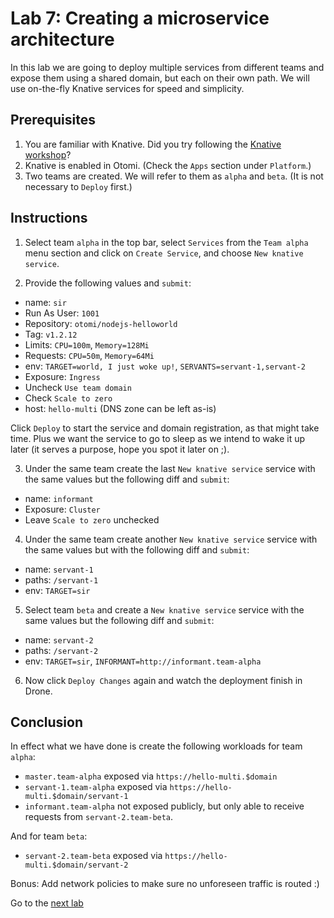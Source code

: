 # Lab 7: Creating a microservice architecture

In this lab we are going to deploy multiple services from different teams and expose them using a shared domain, but each on their own path. We will use on-the-fly Knative services for speed and simplicity.

## Prerequisites

1. You are familiar with Knative. Did you try following the [Knative workshop](../04-knative/README.md)?
2. Knative is enabled in Otomi. (Check the `Apps` section under `Platform`.)
3. Two teams are created. We will refer to them as `alpha` and `beta`. (It is not necessary to `Deploy` first.)

## Instructions

1. Select team `alpha` in the top bar, select `Services` from the `Team alpha` menu section and click on `Create Service`, and choose `New knative service`.

2. Provide the following values and `submit`:

- name: `sir`
- Run As User: `1001`
- Repository: `otomi/nodejs-helloworld`
- Tag: `v1.2.12`
- Limits: `CPU=100m`, `Memory=128Mi`
- Requests: `CPU=50m`, `Memory=64Mi`
- env: `TARGET=world, I just woke up!`, `SERVANTS=servant-1,servant-2`
- Exposure: `Ingress`
- Uncheck `Use team domain`
- Check `Scale to zero`
- host: `hello-multi` (DNS zone can be left as-is)

Click `Deploy` to start the service and domain registration, as that might take time. Plus we want the service to go to sleep as we intend to wake it up later (it serves a purpose, hope you spot it later on ;).

3. Under the same team create the last `New knative service` service with the same values but the following diff and `submit`:

- name: `informant`
- Exposure: `Cluster`
- Leave `Scale to zero` unchecked

4. Under the same team create another `New knative service` service  with the same values but with the following diff and `submit`:

- name: `servant-1`
- paths: `/servant-1`
- env: `TARGET=sir`
 
5. Select team `beta` and create a `New knative service` service with the same values but the following diff and `submit`:

- name: `servant-2`
- paths: `/servant-2`
- env: `TARGET=sir`, `INFORMANT=http://informant.team-alpha` 

6. Now click `Deploy Changes` again and watch the deployment finish in Drone.

## Conclusion

In effect what we have done is create the following workloads for team `alpha`:

- `master.team-alpha` exposed via `https://hello-multi.$domain`
- `servant-1.team-alpha` exposed via `https://hello-multi.$domain/servant-1`
- `informant.team-alpha` not exposed publicly, but only able to receive requests from `servant-2.team-beta`.

And for team `beta`:

- `servant-2.team-beta` exposed via `https://hello-multi.$domain/servant-2`

Bonus: Add network policies to make sure no unforeseen traffic is routed :)

Go to the [next lab](../08-argocd/README.md)
